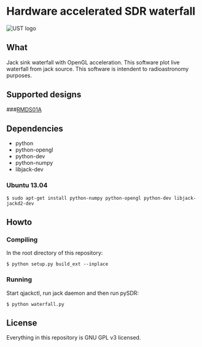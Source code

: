 # Hardware accelerated SDR waterfall

![UST logo](http://www.ust.cz/include/Logo_UST.png "UST")

## What

Jack sink waterfall with OpenGL acceleration. This software plot live waterfall from jack source. This software is intendent to radioastronomy purposes.

## Supported designs
###[RMDS01A](http://www.ust.cz/shop/product_info.php?cPath=38&products_id=223)


## Dependencies 

* python
* python-opengl
* python-dev
* python-numpy
* libjack-dev

### Ubuntu 13.04

    $ sudo apt-get install python-numpy python-opengl python-dev libjack-jackd2-dev


## Howto

### Compiling

In the root directory of this repository:

    $ python setup.py build_ext --inplace

### Running

Start qjackctl, run jack daemon and then run pySDR:

    $ python waterfall.py

## License

Everything in this repository is GNU GPL v3 licensed.
